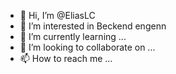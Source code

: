 - 👋 Hi, I’m @EliasLC
- 👀 I’m interested in Beckend engenn
- 🌱 I’m currently learning ...
- 💞️ I’m looking to collaborate on ...
- 📫 How to reach me ...

<!---
EliasLC/EliasLC is a ✨ special ✨ repository because its `README.md` (this file) appears on your GitHub profile.
You can click the Preview link to take a look at your changes.
--->
